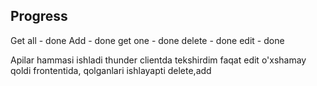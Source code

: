 ## Progress 

Get all - done
Add     - done
get one - done
delete  - done
edit    - done

Apilar hammasi ishladi thunder clientda tekshirdim faqat edit o'xshamay qoldi frontentida, qolganlari ishlayapti delete,add